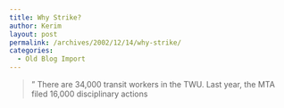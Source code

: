 ```yaml
---
title: Why Strike?
author: Kerim
layout: post
permalink: /archives/2002/12/14/why-strike/
categories:
  - Old Blog Import
---
```


>   &#8221; There are 34,000 transit workers in the TWU. Last year, the MTA filed 16,000 disciplinary actions  
>   

>   
>  